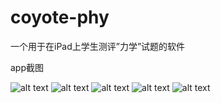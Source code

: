 coyote-phy
==========

一个用于在iPad上学生测评”力学”试题的软件

app截图

![alt text](/path/to/img.jpg "Title")
![alt text](/path/to/img.jpg "Title")
![alt text](/path/to/img.jpg "Title")
![alt text](/path/to/img.jpg "Title")
![alt text](/path/to/img.jpg "Title")
